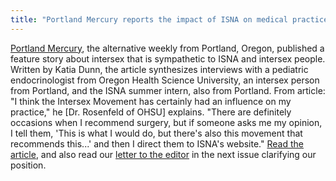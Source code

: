 ```yaml
---
title: "Portland Mercury reports the impact of ISNA on medical practice"
---
```


  
[Portland Mercury][1], the alternative weekly from Portland, Oregon, published a feature story about intersex that is sympathetic to ISNA and intersex people. Written by Katia Dunn, the article synthesizes interviews with a pediatric endocrinologist from Oregon Health Science University, an intersex person from Portland, and the ISNA summer intern, also from Portland. From article: "I think the Intersex Movement has certainly had an influence on my practice," he [Dr. Rosenfeld of OHSU] explains. "There are definitely occasions when I recommend surgery, but if someone asks me my opinion, I tell them, 'This is what I would do, but there's also this movement that recommends this...' and then I direct them to ISNA's website." [Read the article][2], and also read our [letter to the editor][3] in the next issue clarifying our position.

 [1]: http://www.portlandmercury.com/
 [2]: http://www.portlandmercury.com/2001-08-23/feature.html
 [3]: http://www.portlandmercury.com/2001-08-30/letters.html
